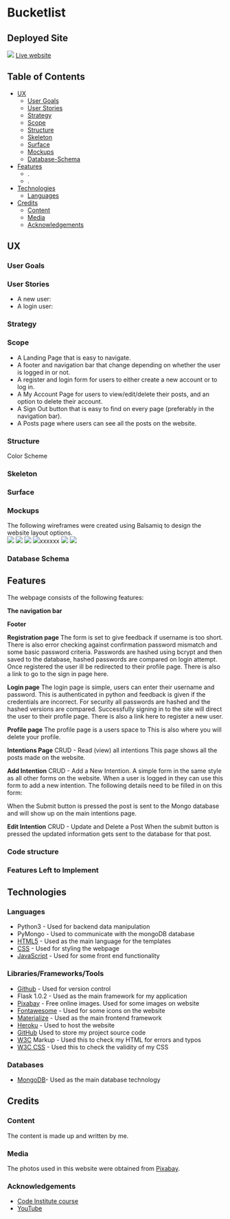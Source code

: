 # Bucketlist

## Deployed Site
![](assets/screenshots/website.gif)
[Live website](https://bucketlist-2020.herokuapp.com/.)

## Table of Contents
* <a href="#user-content-ux" id="ux">UX</a>
  * <a href="#user-content-user-goals" id="user-goals">User Goals</a>
  * <a href="#user-content-user-stories" id="user-stories">User Stories</a>
  * <a href="#user-content-strategy" id="strategy">Strategy</a>
  * <a href="#user-content-scope" id="scope">Scope</a>
  * <a href="#user-content-structure" id="structure">Structure</a>
  * <a href="#user-content-skeleton" id="skeleton">Skeleton</a>
  * <a href="#user-content-surface" id="surface">Surface</a>
  * <a href="#user-content-mockups" id="mockups">Mockups</a>
  * <a href="#user-content-database-schema" id="database-schema">Database-Schema</a>
* <a href="#user-content-features" id="features">Features</a>
  * .
  * .
* <a href="#user-content-technologies" id="technologies">Technologies</a>
  * <a href="#user-content-languages" id="languages">Languages</a>
* <a href="#user-content-credits" id="credits">Credits</a>
  * <a href="#user-content-content" id="content">Content</a>
  * <a href="#user-content-media" id="media">Media</a>
  * <a href="#user-content-acknowledgements" id="acknowledgements">Acknowledgements</a>

## UX 

### User Goals

### User Stories
* A new user:
* A login user:


### Strategy

### Scope
* A Landing Page that is easy to navigate.
* A footer and navigation bar that change depending on whether the user is logged in or not.
* A register and login form for users to either create a new account or to log in.
* A My Account Page for users to view/edit/delete their posts, and an option to delete their account.
* A Sign Out button that is easy to find on every page (preferably in the navigation bar).
* A Posts page where users can see all the posts on the website.

### Structure
Color Scheme

### Skeleton

### Surface

### Mockups
The following wireframes were created using Balsamiq to design the website layout options.<br>
![](static/img/homepage.JPG)
![](static/img/register.JPG)
![](static/img/login.JPG)
![](static/img/profile.JPG)xxxxxx
![](static/img/add_intention.JPG)
![](static/img/manage_divisions.JPG)

### Database Schema

## Features
The webpage consists of the following features:

__The navigation bar__

__Footer__

__Registration page__
The form is set to give feedback if username is too short. There is also error checking against confirmation password mismatch and some basic password criteria. Passwords are hashed using bcrypt and then saved to the database, hashed passwords are compared on login attempt. Once registered the user ill be redirected to their profile page. There is also a link to go to the sign in page here.

__Login page__
The login page is simple, users can enter their username and password. This is authenticated in python and feedback is given if the credentials are incorrect. For security all passwords are hashed and the hashed versions are compared. Successfully signing in to the site will direct the user to their profile page. There is also a link here to register a new user.

__Profile page__
The profile page is a users space to 
This is also where you will delete your profile.

__Intentions Page__
CRUD - Read (view) all intentions
This page shows all the posts made on the website.

__Add Intention__
CRUD - Add a New Intention.
A simple form in the same style as all other forms on the website. When a user is logged in they can use this form to add a new intention. The following details need to be filled in on this form:

When the Submit button is pressed the post is sent to the Mongo database and will show up on the main intentions page.

__Edit Intention__
CRUD - Update and Delete a Post
When the submit button is pressed the updated information gets sent to the database for that post.

### Code structure

### Features Left to Implement

## Technologies

### Languages
* Python3 - Used for backend data manipulation 
* PyMongo - Used to communicate with the mongoDB database 
* [HTML5](https://en.wikipedia.org/wiki/HTML5) - Used as the main language for the templates 
* [CSS](https://en.wikipedia.org/wiki/Cascading_Style_Sheets) - Used for styling the webpage
* [JavaScript](https://en.wikipedia.org/wiki/JavaScript) - Used for some front end functionality

### Libraries/Frameworks/Tools
* [Github](https://github.com/) - Used for version control 
* Flask 1.0.2 - Used as the main framework for my application 
* [Pixabay](https://pixabay.com/) - Free online images. Used for some images on website 
* [Fontawesome](https://fontawesome.com/) - Used for some icons on the website 
* [Materialize](https://materializecss.com/) - Used as the main frontend framework 
* [Heroku](https://heroku.com/) - Used to host the website 
* [GitHub](https://github.com/) Used to store my project source code 
* [W3C](https://validator.w3.org/) Markup - Used this to check my HTML for errors and typos
* [W3C CSS](https://jigsaw.w3.org/css-validator/) - Used this to check the validity of my CSS

### Databases
* [MongoDB](https://www.mongodb.com/)- Used as the main database technology

## Credits

### Content
The content is made up and written by me.

### Media
The photos used in this website were obtained from [Pixabay](https://pixabay.com/).

### Acknowledgements
* [Code Institute course](https://codeinstitute.net/)
* [YouTube](https://www.youtube.com/)
